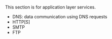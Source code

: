 This section is for application layer services.

* DNS: data communication using DNS requests
* HTTP[S]
* SMTP
* FTP